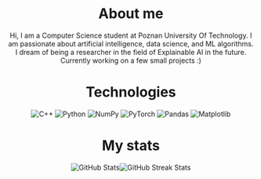 <div style="text-align: center;">

<h1>About me</h1>
<p>
Hi, I am a Computer Science student at Poznan University Of Technology. I am passionate about artificial intelligence, data science, and ML algorithms.<br>I dream of being a researcher in the field of Explainable AI in the future. Currently working on a few small projects :)
</p>

<h1>Technologies</h1>

![C++](https://img.shields.io/badge/c++-%2300599C.svg?style=for-the-badge&logo=c%2B%2B&logoColor=white)
![Python](https://img.shields.io/badge/python-3670A0?style=for-the-badge&logo=python&logoColor=ffdd54)
![NumPy](https://img.shields.io/badge/numpy-%23013243.svg?style=for-the-badge&logo=numpy&logoColor=white)
![PyTorch](https://img.shields.io/badge/PyTorch-%23EE4C2C.svg?style=for-the-badge&logo=PyTorch&logoColor=white)
![Pandas](https://img.shields.io/badge/pandas-%23150458.svg?style=for-the-badge&logo=pandas&logoColor=white)
![Matplotlib](https://img.shields.io/badge/Matplotlib-%23ffffff.svg?style=for-the-badge&logo=Matplotlib&logoColor=black)

<h1>My stats</h1>
<div style="display: flex; justify-content: center;">
    <div>
        <img src="https://github-readme-stats.vercel.app/api?username=OgrodowskiJedrzej&theme=dark&hide_border=false&include_all_commits=true&count_private=true" alt="GitHub Stats">
    </div>
    <div>
        <img src="https://github-readme-streak-stats.herokuapp.com/?user=OgrodowskiJedrzej&theme=dark&hide_border=false" alt="GitHub Streak Stats">
    </div>
</div>

</div>
